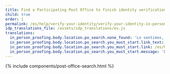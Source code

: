 ```yaml
---
title: Find a Participating Post Office to finish identity verification
child: true
order: 1
permalink: /es/help/verify-your-identity/verify-your-identity-in-person/find-a-participating-post-office/
idp_translations_file: /assets/idp_translations/es.js
translations:
  in_person_proofing.body.location.po_search.none_found: 'Lo sentimos, no hay Oficinas de Correos participantes en un radio de 50 millas de la %{address}'
  in_person_proofing.body.location.po_search.you_must_start.link_text: 'Obtenga más información sobre cómo verificar su identidad en persona.'
  in_person_proofing.body.location.po_search.you_must_start.link: /es/help/verify-your-identity/verify-your-identity-in-person/
  in_person_proofing.body.location.po_search.you_must_start.message: 'Debe iniciar este proceso en %{app_name} antes de acudir a la Oficina de Correos.'
---
```


{% include components/post-office-search.html %}
